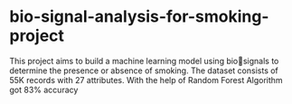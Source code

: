 # bio-signal-analysis-for-smoking-project
This project aims to build a machine learning model using biosignals to determine the presence or absence of smoking.
The dataset consists of 55K records with 27 attributes.
With the help of Random Forest Algorithm got 83% accuracy
